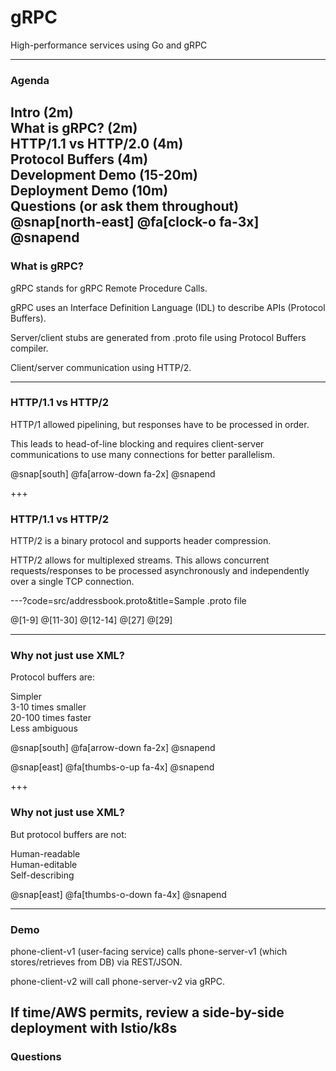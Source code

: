 # gRPC

High-performance services using Go and gRPC

---

### Agenda

Intro (2m)  
What is gRPC? (2m)  
HTTP/1.1 vs HTTP/2.0 (4m)  
Protocol Buffers (4m)  
Development Demo (15-20m)  
Deployment Demo (10m)  
Questions (or ask them throughout)  
@snap[north-east]
@fa[clock-o fa-3x]
@snapend
---

### What is gRPC?

gRPC stands for gRPC Remote Procedure Calls.  

gRPC uses an Interface Definition Language (IDL) to describe APIs (Protocol Buffers).  

Server/client stubs are generated from .proto file using Protocol Buffers compiler.  

Client/server communication using HTTP/2.  

---

### HTTP/1.1 vs HTTP/2

HTTP/1 allowed pipelining, but responses have to be processed in order.  

This leads to head-of-line blocking and requires client-server communications
to use many connections for better parallelism.

@snap[south]
@fa[arrow-down fa-2x]
@snapend

+++

### HTTP/1.1 vs HTTP/2

HTTP/2 is a binary protocol and supports header compression.  

HTTP/2 allows for multiplexed streams. This allows concurrent
requests/responses to be processed asynchronously and independently
over a single TCP connection.

---?code=src/addressbook.proto&title=Sample .proto file

@[1-9]
@[11-30]
@[12-14]
@[27]
@[29]

---

### Why not just use XML?

Protocol buffers are:  

Simpler   
3-10 times smaller   
20-100 times faster  
Less ambiguous  

@snap[south]
@fa[arrow-down fa-2x]
@snapend

@snap[east]
@fa[thumbs-o-up fa-4x]
@snapend

+++

### Why not just use XML?

But protocol buffers are not:  

Human-readable  
Human-editable  
Self-describing

@snap[east]
@fa[thumbs-o-down fa-4x]
@snapend

---

### Demo

phone-client-v1 (user-facing service) calls phone-server-v1 (which stores/retrieves from DB) via REST/JSON.  

phone-client-v2 will call phone-server-v2 via gRPC.

If time/AWS permits, review a side-by-side deployment with Istio/k8s
---

### Questions

